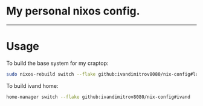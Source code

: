 # My personal nixos config.

---

# Usage

To build the base system for my craptop:

```bash
sudo nixos-rebuild switch --flake github:ivandimitrov8080/nix-config#laptop
```

To build ivand home:

```bash
home-manager switch --flake github:ivandimitrov8080/nix-config#ivand
```

